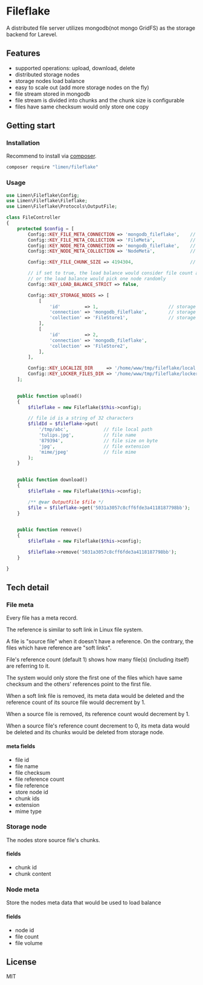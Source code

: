 # Fileflake

A distributed file server utilizes mongodb(not mongo GridFS) as the storage backend for Larevel.

## Features
+ supported operations: upload, download, delete
+ distributed storage nodes
+ storage nodes load balance
+ easy to scale out (add more storage nodes on the fly)
+ file stream stored in mongodb
+ file stream is divided into chunks and the chunk size is configurable
+ files have same checksum would only store one copy

## Getting start

### Installation

Recommend to install via [composer](https://getcomposer.org/ "").

```bash
composer require "limen/fileflake"
```

### Usage

```php
use Limen\Fileflake\Config;
use Limen\Fileflake\Fileflake;
use Limen\Fileflake\Protocols\OutputFile;

class FileController
{
    protected $config = [
        Config::KEY_FILE_META_CONNECTION => 'mongodb_fileflake',    // file meta connection
        Config::KEY_FILE_META_COLLECTION => 'FileMeta',             // file meta collection
        Config::KEY_NODE_META_CONNECTION => 'mongodb_fileflake',    // node meta connection
        Config::KEY_NODE_META_COLLECTION => 'NodeMeta',             // node meta collection

        Config::KEY_FILE_CHUNK_SIZE => 4194304,                     // chunk size on byte

        // if set to true, the load balance would consider file count and file volume of each storage node,
        // or the load balance would pick one node randomly
        Config::KEY_LOAD_BALANCE_STRICT => false,

        Config::KEY_STORAGE_NODES => [
            [
                'id'         => 1,                          // storage node id, should be unique and unmodifiable
                'connection' => 'mongodb_fileflake',        // storage node connection
                'collection' => 'FileStore1',               // storage node collection
            ],
            [
                'id'         => 2,
                'connection' => 'mongodb_fileflake',
                'collection' => 'FileStore2',
            ],
        ],

        Config::KEY_LOCALIZE_DIR     => '/home/www/tmp/fileflake/local',    // the temp local files stored in this directory
        Config::KEY_LOCKER_FILES_DIR => '/home/www/tmp/fileflake/locker',   // the locker files stored in this directory
    ];
    

    public function upload()
    {
        $fileflake = new Fileflake($this->config);

        // file id is a string of 32 characters
        $fildId = $fileflake->put(
            '/tmp/abc',             // file local path
            'tulips.jpg',           // file name
            '879394',               // file size on byte
            'jpg',                  // file extension
            'mime/jpeg'             // file mime
        );
    }
    

    public function download()
    {
        $fileflake = new Fileflake($this->config);

        /** @var OutputFile $file */
        $file = $fileflake->get('5031a3057c8cff6fde3a4118187798bb');
    }
    

    public function remove()
    {
        $fileflake = new Fileflake($this->config);

        $fileflake->remove('5031a3057c8cff6fde3a4118187798bb');
    }

}
```

## Tech detail 

### File meta

Every file has a meta record. 

The reference is similar to soft link in Linux file system. 

A file is "source file" when it doesn't have a reference. On the contrary, the files which have reference are "soft links".

File's reference count (default 1) shows how many file(s) (including itself) are referring to it.

The system would only store the first one of the files which have same checksum and the others' references point to the first file.

When a soft link file is removed, its meta data would be deleted and the reference count of its source file would decrement by 1.

When a source file is removed, its reference count would decrement by 1.

When a source file's reference count decrement to 0, its meta data would be deleted and its chunks would be deleted from storage node.

#### meta fields

+ file id
+ file name
+ file checksum
+ file reference count
+ file reference
+ store node id
+ chunk ids
+ extension
+ mime type

### Storage node

The nodes store source file's chunks.

#### fields

+ chunk id
+ chunk content

### Node meta

Store the nodes meta data that would be used to load balance

#### fields

+ node id
+ file count
+ file volume

## License

MIT